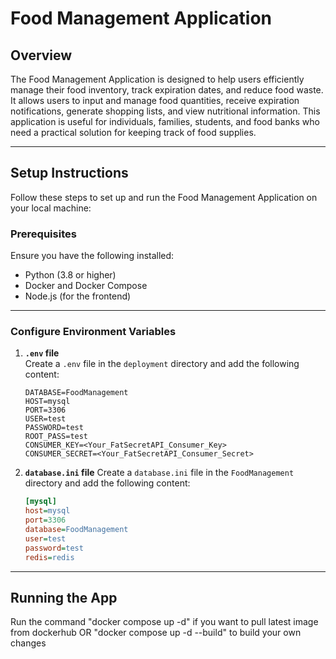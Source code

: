# Food Management Application

## Overview

The Food Management Application is designed to help users efficiently manage their food inventory, track expiration dates, and reduce food waste. It allows users to input and manage food quantities, receive expiration notifications, generate shopping lists, and view nutritional information. This application is useful for individuals, families, students, and food banks who need a practical solution for keeping track of food supplies.

---

## Setup Instructions

Follow these steps to set up and run the Food Management Application on your local machine:

### Prerequisites

Ensure you have the following installed:
- Python (3.8 or higher)
- Docker and Docker Compose
- Node.js (for the frontend)

---

### Configure Environment Variables

1. **`.env` file**  
   Create a `.env` file in the `deployment` directory and add the following content:

   ```env
   DATABASE=FoodManagement
   HOST=mysql
   PORT=3306
   USER=test
   PASSWORD=test
   ROOT_PASS=test
   CONSUMER_KEY=<Your_FatSecretAPI_Consumer_Key>
   CONSUMER_SECRET=<Your_FatSecretAPI_Consumer_Secret>

2. **`database.ini` file** 
   Create a `database.ini` file in the `FoodManagement` directory and add the following content:
   
    ```ini
    [mysql]
    host=mysql
    port=3306
    database=FoodManagement
    user=test
    password=test
    redis=redis

---

## Running the App

Run the command "docker compose up -d" if you want to pull latest image from dockerhub
OR
"docker compose up -d --build" to build your own changes


